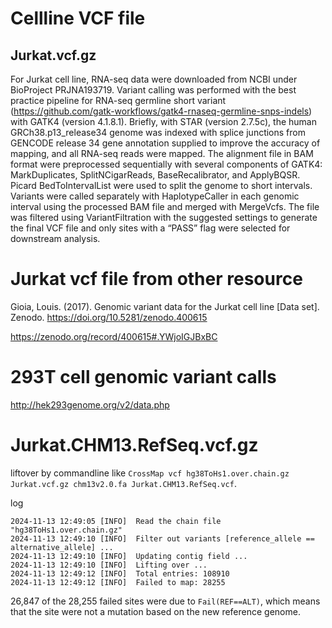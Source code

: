 # Cellline VCF file

## Jurkat.vcf.gz

For Jurkat cell line, RNA-seq data were downloaded from NCBI under BioProject PRJNA193719. Variant calling was performed with the best practice pipeline for RNA-seq germline short variant (https://github.com/gatk-workflows/gatk4-rnaseq-germline-snps-indels) with GATK4 (version 4.1.8.1). Briefly, with STAR (version 2.7.5c), the human GRCh38.p13_release34 genome was indexed with splice junctions from GENCODE release 34 gene annotation supplied to improve the accuracy of mapping, and all RNA-seq reads were mapped. The alignment file in BAM format were preprocessed sequentially with several components of GATK4: MarkDuplicates, SplitNCigarReads, BaseRecalibrator, and ApplyBQSR. Picard BedToIntervalList were used to split the genome to short intervals. Variants were called separately with HaplotypeCaller in each genomic interval using the processed BAM file and merged with MergeVcfs. The file was filtered using VariantFiltration with the suggested settings to generate the final VCF file and only sites with a “PASS” flag were selected for downstream analysis.

# Jurkat vcf file from other resource
Gioia, Louis. (2017). Genomic variant data for the Jurkat cell line [Data set]. Zenodo. https://doi.org/10.5281/zenodo.400615

https://zenodo.org/record/400615#.YWjoIGJBxBC

# 293T cell genomic variant calls
http://hek293genome.org/v2/data.php

# Jurkat.CHM13.RefSeq.vcf.gz
liftover by commandline like `CrossMap vcf hg38ToHs1.over.chain.gz Jurkat.vcf.gz chm13v2.0.fa Jurkat.CHM13.RefSeq.vcf`. 

log 
```
2024-11-13 12:49:05 [INFO]  Read the chain file "hg38ToHs1.over.chain.gz"
2024-11-13 12:49:10 [INFO]  Filter out variants [reference_allele == alternative_allele] ...
2024-11-13 12:49:10 [INFO]  Updating contig field ...
2024-11-13 12:49:10 [INFO]  Lifting over ...
2024-11-13 12:49:12 [INFO]  Total entries: 108910
2024-11-13 12:49:12 [INFO]  Failed to map: 28255
```
26,847 of the 28,255 failed sites were due to `Fail(REF==ALT)`, which means that the site were not a mutation based on the new reference genome.
